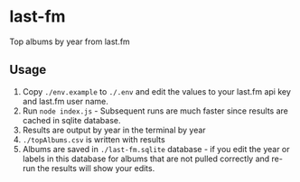 # last-fm
Top albums by year from last.fm

## Usage

1. Copy `./env.example` to `./.env` and edit the values to your last.fm api key and last.fm user name.
2. Run `node index.js` - Subsequent runs are much faster since results are cached in sqlite database.
3. Results are output by year in the terminal by year
4. `./topAlbums.csv` is written with results
4. Albums are saved in `./last-fm.sqlite` database - if you edit the year or labels in this database for albums that are not pulled correctly and re-run the results will show your edits.
